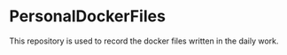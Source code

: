 # PersonalDockerFiles
This repository is used to record the docker files written in the daily work.
